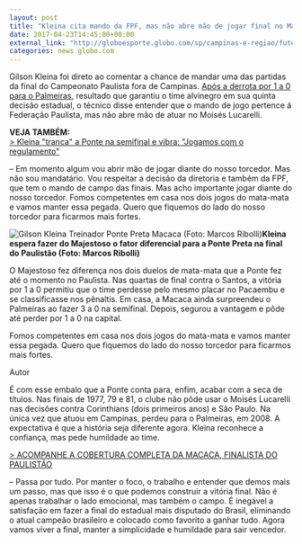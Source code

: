 ```yaml
---
layout: post
title: "Kleina cita mando da FPF, mas não abre mão de jogar final no Majestoso"
date: 2017-04-23T14:45:00+00:00
external_link: "http://globoesporte.globo.com/sp/campinas-e-regiao/futebol/times/ponte-preta/noticia/2017/04/kleina-cita-mando-da-fpf-mas-nao-abre-mao-de-jogar-final-no-majestoso.html"
categories: news globo.com
---
```

Gilson Kleina foi direto ao comentar a chance de mandar uma das partidas da final do Campeonato Paulista fora de Campinas. [Após a derrota por 1 a 0 para o Palmeiras](http://globoesporte.globo.com/sp/futebol/campeonato-paulista/jogo/22-04-2017/palmeiras-ponte-preta/), resultado que garantiu o time alvinegro em sua quinta decisão estadual, o técnico disse entender que o mando de jogo pertence á Federação Paulista, mas não abre mão de atuar no Moisés Lucarelli.

**VEJA TAMBÉM:**  
[\>&nbsp;Kleina "tranca" a Ponte na semifinal e vibra: "Jogamos com o regulamento"](http://globoesporte.globo.com/sp/campinas-e-regiao/futebol/times/ponte-preta/noticia/2017/04/kleina-tranca-ponte-na-semifinal-e-vibra-jogamos-com-o-regulamento.html)

– Em momento algum vou abrir mão de jogar diante do nosso torcedor. Mas não sou mandatário. Vou respeitar a decisão da diretoria e também da FPF, que tem o mando de campo das finais. Mas acho importante jogar diante do nosso torcedor. Fomos competentes em casa nos dois jogos do mata-mata e vamos manter essa pegada. Quero que fiquemos do lado do nosso torcedor para ficarmos mais fortes.

 ![Gilson Kleina Treinador Ponte Preta Macaca (Foto: Marcos Ribolli)](http://s2.glbimg.com/dDfkQooyciQ37_KtUfhTLPLfhL8=/0x184:2000x1228/690x360/s.glbimg.com/es/ge/f/original/2017/04/22/kleina.jpg "Gilson Kleina Treinador Ponte Preta Macaca (Foto: Marcos Ribolli)")**Kleina espera fazer do Majestoso o fator diferencial para a Ponte Preta na final do Paulistão (Foto: Marcos Ribolli)**

O Majestoso fez diferença nos dois duelos de mata-mata que a Ponte fez até o momento no Paulista. Nas quartas de final contra o Santos, a vitória por 1 a 0 permitiu que o time perdesse pelo mesmo placar no Pacaembu e se classificasse nos pênaltis. Em casa, a Macaca ainda surpreendeu o Palmeiras ao fazer 3 a 0 na semifinal. Depois, segurou a vantagem e pôde até perder por 1 a 0 na capital.

Fomos competentes em casa nos dois jogos do mata-mata e vamos manter essa pegada. Quero que fiquemos do lado do nosso torcedor para ficarmos mais fortes.&nbsp;

Autor

É com esse embalo que a Ponte conta para, enfim, acabar com a seca de títulos. Nas finais de 1977, 79 e 81, o clube não pôde usar o Moisés Lucarelli nas decisões contra Corinthians (dois primeiros anos) e São Paulo. Na única vez que atuou em Campinas, perdeu para o Palmeiras, em 2008. A expectativa é que a história seja diferente agora. Kleina reconhece a confiança, mas pede humildade ao time.

[\> ACOMPANHE A COBERTURA COMPLETA DA MACACA, FINALISTA DO PAULISTÃO](http://globoesporte.globo.com/sp/campinas-e-regiao/futebol/times/ponte-preta/)

– Passa por tudo. Por manter o foco, o trabalho e entender que demos mais um passo, mas que isso é o que podemos construir a vitória final. Não é apenas trabalhar o lado emocional, mas também o campo. É inegável a satisfação em fazer a final do estadual mais disputado do Brasil, eliminando o atual campeão brasileiro e colocado como favorito a ganhar tudo. Agora vamos viver a final, manter a simplicidade e humildade para sair vencedor.

